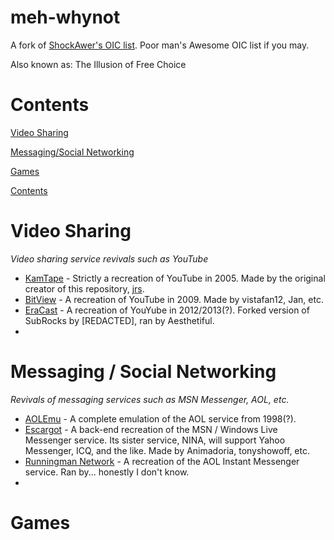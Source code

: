 # meh-whynot
A fork of [ShockAwer's OIC list](). Poor man's Awesome OIC list if you may.

Also known as: The Illusion of Free Choice
# Contents
[Video Sharing](#video-sharing)

[Messaging/Social Networking](#messaging)

[Games](#games)

[Contents](#contents)
# Video Sharing
*Video sharing service revivals such as YouTube*
- [KamTape](https://kamtape.com) - Strictly a recreation of YouTube in 2005. Made by the original creator of this repository, [jrs](http://www.kamtape.com/profile.php?user=jr).
- [BitView](https://bitview.net) - A recreation of YouTube in 2009. Made by vistafan12, Jan, etc.
- [EraCast](https://eracast.cc) - A recreation of YouYube in 2012/2013(?). Forked version of SubRocks by [REDACTED], ran by Aesthetiful.
- 
# Messaging / Social Networking
*Revivals of messaging services such as MSN Messenger, AOL, etc.*
- [AOLEmu](https://aolemu.com/) - A complete emulation of the AOL service from 1998(?).
- [Escargot](https://escargot.chat) - A back-end recreation of the MSN / Windows Live Messenger service. Its sister service, NINA, will support Yahoo Messenger, ICQ, and the like. Made by Animadoria, tonyshowoff, etc.
- [Runningman Network](https://runningman.network/) - A recreation of the AOL Instant Messenger service. Ran by... honestly I don't know.
- 
# Games
